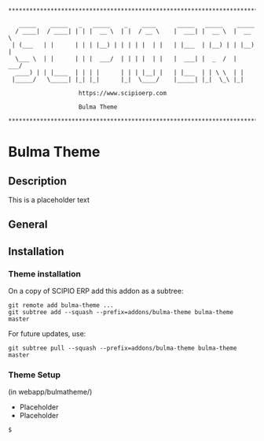 ```
**************************************************************************

   _____    _____   _   _____    _    ____      _____   _____    _____
  / ____|  / ____| | | |  __ \  | |  / __ \    |  ___| |  __ \  |  __ \
 | (___   | |      | | | |__) | | | | |  | |   | |___  | |__) | | |__) |
  \___ \  | |      | | |  ___/  | | | |  | |   |  ___| |  _  /  |  ___/
  ____) | | |____  | | | |      | | | |__| |   | |___  | | \ \  | |
 |_____/   \_____| |_| |_|      |_|  \____/    |_____| |_|  \_\ |_|

					https://www.scipioerp.com
					
					Bulma Theme

**************************************************************************
```
# Bulma Theme
## Description
This is a placeholder text

##  General

## Installation
### Theme installation
On a copy of SCIPIO ERP add this addon as a subtree:

```
git remote add bulma-theme ...
git subtree add --squash --prefix=addons/bulma-theme bulma-theme master
```

For future updates, use: 
```
git subtree pull --squash --prefix=addons/bulma-theme bulma-theme master
```


### Theme Setup
(in webapp/bulmatheme/)
* Placeholder
* Placeholder 
```
$  
```